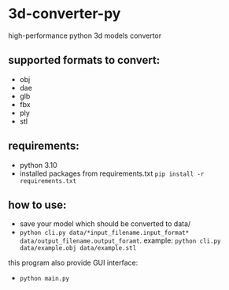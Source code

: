 # 3d-converter-py

high-performance python 3d models convertor

## supported formats to convert:

- obj
- dae
- glb
- fbx
- ply
- stl

## requirements:

- python 3.10
- installed packages from requirements.txt `pip install -r requirements.txt`

## how to use:

- save your model which should be converted to data/
- `python cli.py data/*input_filename.input_format* data/output_filename.output_foramt`. example: `python cli.py data/example.obj data/example.stl`

this program also provide GUI interface:
- `python main.py`
